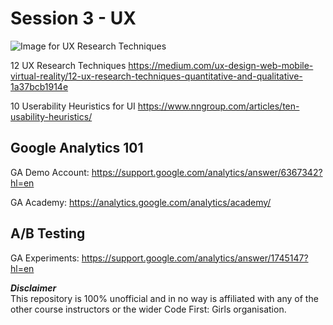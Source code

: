 # Session 3 - UX

![Image for UX Research Techniques](https://cdn-images-1.medium.com/max/1600/1*6Tf04XcY8lrecPdOJ7KC0Q.png)

12 UX Research Techniques
https://medium.com/ux-design-web-mobile-virtual-reality/12-ux-research-techniques-quantitative-and-qualitative-1a37bcb1914e

10 Userability Heuristics for UI
https://www.nngroup.com/articles/ten-usability-heuristics/

## Google Analytics 101

GA Demo Account:
https://support.google.com/analytics/answer/6367342?hl=en

GA Academy:
https://analytics.google.com/analytics/academy/

## A/B Testing

GA Experiments:
https://support.google.com/analytics/answer/1745147?hl=en

**_Disclaimer_**  
This repository is 100% unofficial and in no way is affiliated with any of the other course instructors or the wider Code First: Girls organisation.
